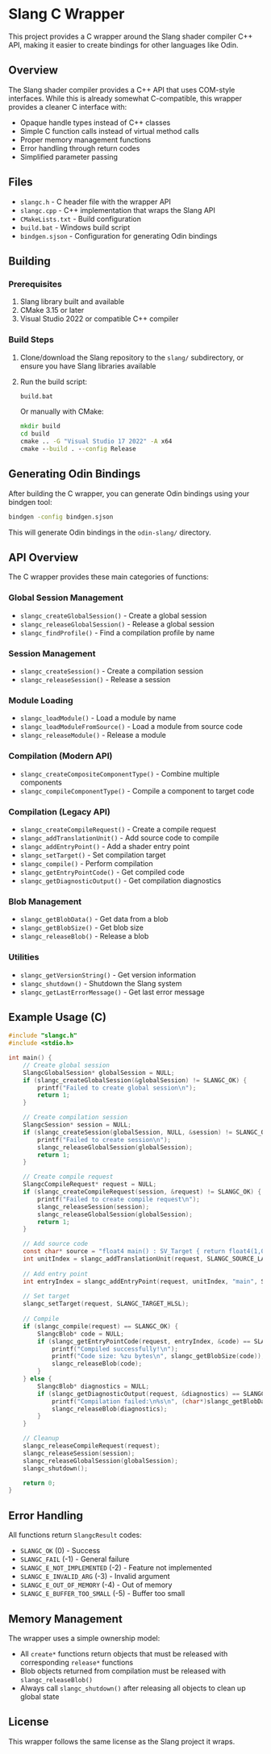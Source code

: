 # Slang C Wrapper

This project provides a C wrapper around the Slang shader compiler C++ API, making it easier to create bindings for other languages like Odin.

## Overview

The Slang shader compiler provides a C++ API that uses COM-style interfaces. While this is already somewhat C-compatible, this wrapper provides a cleaner C interface with:

- Opaque handle types instead of C++ classes
- Simple C function calls instead of virtual method calls
- Proper memory management functions
- Error handling through return codes
- Simplified parameter passing

## Files

- `slangc.h` - C header file with the wrapper API
- `slangc.cpp` - C++ implementation that wraps the Slang API
- `CMakeLists.txt` - Build configuration
- `build.bat` - Windows build script
- `bindgen.sjson` - Configuration for generating Odin bindings

## Building

### Prerequisites

1. Slang library built and available
2. CMake 3.15 or later
3. Visual Studio 2022 or compatible C++ compiler

### Build Steps

1. Clone/download the Slang repository to the `slang/` subdirectory, or ensure you have Slang libraries available
2. Run the build script:
   ```cmd
   build.bat
   ```
   
   Or manually with CMake:
   ```cmd
   mkdir build
   cd build
   cmake .. -G "Visual Studio 17 2022" -A x64
   cmake --build . --config Release
   ```

## Generating Odin Bindings

After building the C wrapper, you can generate Odin bindings using your bindgen tool:

```cmd
bindgen -config bindgen.sjson
```

This will generate Odin bindings in the `odin-slang/` directory.

## API Overview

The C wrapper provides these main categories of functions:

### Global Session Management
- `slangc_createGlobalSession()` - Create a global session
- `slangc_releaseGlobalSession()` - Release a global session  
- `slangc_findProfile()` - Find a compilation profile by name

### Session Management
- `slangc_createSession()` - Create a compilation session
- `slangc_releaseSession()` - Release a session

### Module Loading
- `slangc_loadModule()` - Load a module by name
- `slangc_loadModuleFromSource()` - Load a module from source code
- `slangc_releaseModule()` - Release a module

### Compilation (Modern API)
- `slangc_createCompositeComponentType()` - Combine multiple components
- `slangc_compileComponentType()` - Compile a component to target code

### Compilation (Legacy API)
- `slangc_createCompileRequest()` - Create a compile request
- `slangc_addTranslationUnit()` - Add source code to compile
- `slangc_addEntryPoint()` - Add a shader entry point
- `slangc_setTarget()` - Set compilation target
- `slangc_compile()` - Perform compilation
- `slangc_getEntryPointCode()` - Get compiled code
- `slangc_getDiagnosticOutput()` - Get compilation diagnostics

### Blob Management
- `slangc_getBlobData()` - Get data from a blob
- `slangc_getBlobSize()` - Get blob size
- `slangc_releaseBlob()` - Release a blob

### Utilities
- `slangc_getVersionString()` - Get version information
- `slangc_shutdown()` - Shutdown the Slang system
- `slangc_getLastErrorMessage()` - Get last error message

## Example Usage (C)

```c
#include "slangc.h"
#include <stdio.h>

int main() {
    // Create global session
    SlangcGlobalSession* globalSession = NULL;
    if (slangc_createGlobalSession(&globalSession) != SLANGC_OK) {
        printf("Failed to create global session\n");
        return 1;
    }

    // Create compilation session
    SlangcSession* session = NULL;
    if (slangc_createSession(globalSession, NULL, &session) != SLANGC_OK) {
        printf("Failed to create session\n");
        slangc_releaseGlobalSession(globalSession);
        return 1;
    }

    // Create compile request
    SlangcCompileRequest* request = NULL;
    if (slangc_createCompileRequest(session, &request) != SLANGC_OK) {
        printf("Failed to create compile request\n");
        slangc_releaseSession(session);
        slangc_releaseGlobalSession(globalSession);
        return 1;
    }

    // Add source code
    const char* source = "float4 main() : SV_Target { return float4(1,0,0,1); }";
    int unitIndex = slangc_addTranslationUnit(request, SLANGC_SOURCE_LANGUAGE_HLSL, "test.hlsl", source);
    
    // Add entry point
    int entryIndex = slangc_addEntryPoint(request, unitIndex, "main", SLANGC_STAGE_FRAGMENT);
    
    // Set target
    slangc_setTarget(request, SLANGC_TARGET_HLSL);
    
    // Compile
    if (slangc_compile(request) == SLANGC_OK) {
        SlangcBlob* code = NULL;
        if (slangc_getEntryPointCode(request, entryIndex, &code) == SLANGC_OK) {
            printf("Compiled successfully!\n");
            printf("Code size: %zu bytes\n", slangc_getBlobSize(code));
            slangc_releaseBlob(code);
        }
    } else {
        SlangcBlob* diagnostics = NULL;
        if (slangc_getDiagnosticOutput(request, &diagnostics) == SLANGC_OK) {
            printf("Compilation failed:\n%s\n", (char*)slangc_getBlobData(diagnostics));
            slangc_releaseBlob(diagnostics);
        }
    }

    // Cleanup
    slangc_releaseCompileRequest(request);
    slangc_releaseSession(session);
    slangc_releaseGlobalSession(globalSession);
    slangc_shutdown();

    return 0;
}
```

## Error Handling

All functions return `SlangcResult` codes:
- `SLANGC_OK` (0) - Success
- `SLANGC_FAIL` (-1) - General failure
- `SLANGC_E_NOT_IMPLEMENTED` (-2) - Feature not implemented
- `SLANGC_E_INVALID_ARG` (-3) - Invalid argument
- `SLANGC_E_OUT_OF_MEMORY` (-4) - Out of memory
- `SLANGC_E_BUFFER_TOO_SMALL` (-5) - Buffer too small

## Memory Management

The wrapper uses a simple ownership model:
- All `create*` functions return objects that must be released with corresponding `release*` functions
- Blob objects returned from compilation must be released with `slangc_releaseBlob()`
- Always call `slangc_shutdown()` after releasing all objects to clean up global state

## License

This wrapper follows the same license as the Slang project it wraps.
